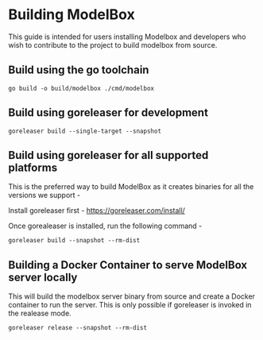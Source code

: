 # Building ModelBox 

This guide is intended for users installing Modelbox and developers who wish to contribute to the project to build modelbox from source.

## Build using the go toolchain

```
go build -o build/modelbox ./cmd/modelbox
````

## Build using goreleaser for development
```
goreleaser build --single-target --snapshot
```

## Build using goreleaser for all supported platforms

This is the preferred way to build ModelBox as it creates binaries for all the versions we support -

Install goreleaser first - https://goreleaser.com/install/

Once gorealeaser is installed, run the following command -
```
goreleaser build --snapshot --rm-dist
```

## Building a Docker Container to serve ModelBox server locally
This will build the modelbox server binary from source and create a Docker container to run the server. This is only possible if goreleaser is invoked in the realease mode.
```
goreleaser release --snapshot --rm-dist
```